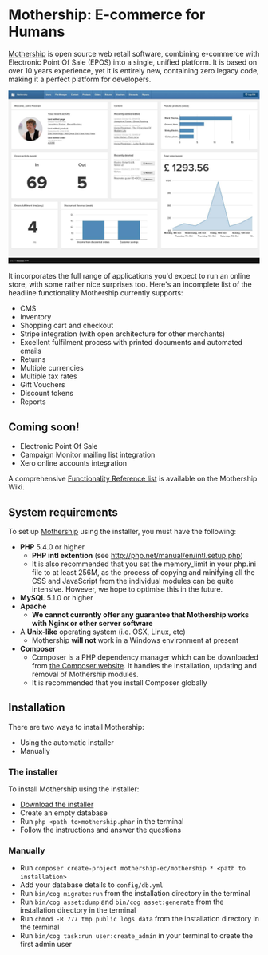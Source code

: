 # Mothership: E-commerce for Humans

<a href="http://mothership.ec">Mothership</a> is open source web retail software, combining e-commerce with Electronic Point Of Sale (EPOS) into a single, unified platform. It is based on over 10 years experience, yet it is entirely new, containing zero legacy code, making it a perfect platform for developers.

<img src="readme_files/dashboard.jpg">

It incorporates the full range of applications you'd expect to run an online store, with some rather nice surprises too. Here's an incomplete list of the headline functionality Mothership currently supports:

* CMS
* Inventory
* Shopping cart and checkout
* Stripe integration (with open architecture for other merchants)
* Excellent fulfilment process with printed documents and automated emails
* Returns
* Multiple currencies
* Multiple tax rates
* Gift Vouchers
* Discount tokens
* Reports

## Coming soon!

* Electronic Point Of Sale
* Campaign Monitor mailing list integration
* Xero online accounts integration

A comprehensive [Functionality Reference list](http://wiki.mothership.ec/Functionality_Reference) is available on the Mothership Wiki.

## System requirements

To set up <a href="http://mothership.ec">Mothership</a> using the installer, you must have the following:

+ **PHP** 5.4.0 or higher
	+ **PHP intl extention** (see <a href="http://php.net/manual/en/intl.setup.php">http://php.net/manual/en/intl.setup.php</a>)
	+ It is also recommended that you set the memory_limit in your php.ini file to at least 256M, as the process of copying and minifying all the CSS and JavaScript from the individual modules can be quite intensive. However, we hope to optimise this in the future.
+ **MySQL** 5.1.0 or higher
+ **Apache**
	+ **We cannot currently offer any guarantee that Mothership works with Nginx or other server software**
+ A **Unix-like** operating system (i.e. OSX, Linux, etc)
	+ Mothership **will not** work in a Windows environment at present
+ **Composer**
	+ Composer is a PHP dependency manager which can be downloaded from <a href="https://getcomposer.org/download/">the Composer website</a>. It handles the installation, updating and removal of Mothership modules.
	+ It is recommended that you install Composer globally

## Installation

There are two ways to install Mothership:

+ Using the automatic installer
+ Manually

### The installer

To install Mothership using the installer:

+ <a href="http://mothership.ec/files/downloads/mothership.phar">Download the installer</a>
+ Create an empty database
+ Run `php <path to>mothership.phar` in the terminal
+ Follow the instructions and answer the questions

### Manually

+ Run `composer create-project mothership-ec/mothership * <path to installation>`
+ Add your database details to `config/db.yml`
+ Run `bin/cog migrate:run` from the installation directory in the terminal
+ Run `bin/cog asset:dump` and `bin/cog asset:generate` from the installation directory in the terminal
+ Run `chmod -R 777 tmp public logs data` from the installation directory in the terminal
+ Run `bin/cog task:run user:create_admin` in your terminal to create the first admin user
